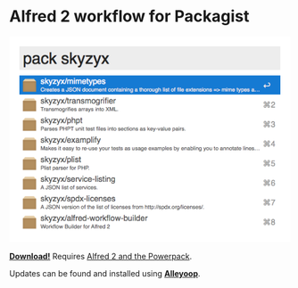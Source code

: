 # Alfred 2 workflow for Packagist

<div><img src="screenshot.png"></div>

**[Download!](https://github.com/skyzyx/packagist.alfredworkflow/raw/master/packagist.alfredworkflow)**
Requires [Alfred 2 and the Powerpack](http://www.alfredapp.com/powerpack/).

Updates can be found and installed using **[Alleyoop](http://alfred.daniel.sh/Workflows/Alleyoop.alfredworkflow)**.
